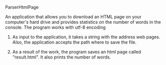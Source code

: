 ParserHtmlPage

An application that allows you to download an HTML page on your computer's hard drive and provides statistics on
the number of words in the console. The program works with utf-8 encoding

1. As input to the application, it takes a string with the address
   web pages. Also, the application accepts the path where to save the file.


2. As a result of the work, the program saves an html page called "result.html". It also prints the number of words. 
